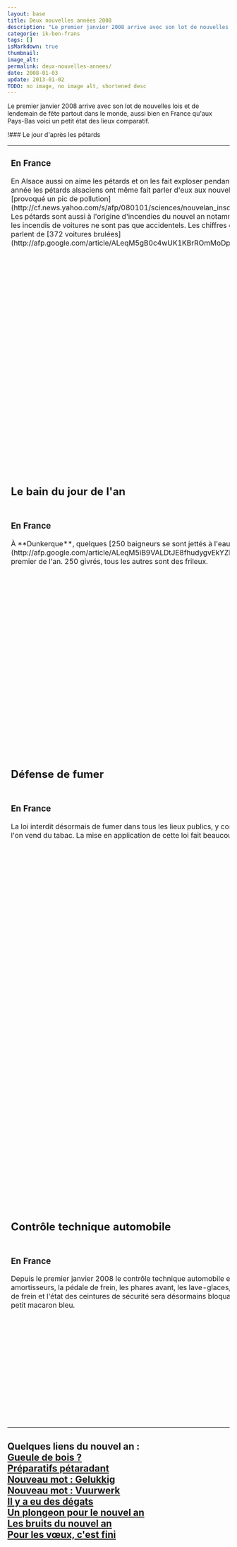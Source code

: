 ```yaml
---
layout: base
title: Deux nouvelles années 2008
description: "Le premier janvier 2008 arrive avec son lot de nouvelles lois et de lendemain de fête partout dans le monde, aussi bien en France qu'aux Pays-Bas voici un peti"
categorie: ik-ben-frans
tags: []
isMarkdown: true
thumbnail: 
image_alt: 
permalink: deux-nouvelles-annees/
date: 2008-01-03
update: 2013-01-02
TODO: no image, no image alt, shortened desc
---
```


Le premier janvier 2008 arrive avec son lot de nouvelles lois et de lendemain de fête partout dans le monde, aussi bien en France qu'aux Pays-Bas voici un petit état des lieux comparatif.

!### Le jour d'après les pétards
<!-- HTML -->
<table border="0" cellpadding="5"><tr><td width="50%" valign="top"><h3>En France</h3>
<!-- / HTML -->
En Alsace aussi on aime les pétards et on les fait exploser pendant le nouvel an. Cette année les pétards alsaciens ont même fait parler d'eux aux nouvelles puisqu'ils on [provoqué un pic de pollution](http://cf.news.yahoo.com/s/afp/080101/sciences/nouvelan_insolite_pollution_sant_1). Les pétards sont aussi à l'origine d'incendies du nouvel an notamment à Strasbourg ou les incendis de voitures ne sont pas que accidentels. Les chiffres contestés de la police parlent de [372 voitures brulées](http://afp.google.com/article/ALeqM5gB0c4wUK1KBrROmMoDpKqVm9tnvQ).

<!-- HTML -->
</td><td valign="top"><h3>Aux Pays-Bas</h3>
<!-- / HTML -->

La police parle aussi des voitures brulées et du nombre d'accidents et destructions dues aux pétards, fusées et autres explosifs. La presse parle de [centaines de personnes arrêtées](http://www.dutchnews.nl/news/archives/2008/01/arrests_spoil_new_year_celebra.php) mais les chiffres des dégats ne sont pas encore connus. Il y avait beaucoup de brouillard la nuit du nouvel an et la police, pragmatique, se garde de dresser un bilan de la nuit avant d'avoir reçu toutes les plaintes.

<!-- HTML -->
</td></tr><tr><td colspan="2"><h2>
Le bain du jour de l'an
</h2></td></tr>
<tr><td width="50%" valign="top"><h3>En France</h3>
<!-- / HTML -->
À **Dunkerque**, quelques [250 baigneurs se sont jettés à l'eau](http://afp.google.com/article/ALeqM5iB9VALDtJE8fhudygvEkYZlwvyRw) le jour du premier de l'an. 250 givrés, tous les autres sont des frileux.

<!-- HTML -->
</td><td valign="top"><h3>Aux Pays-Bas</h3>
<!-- / HTML -->

Au Pays-Bas, c'est à **Scheveningen**, près de La Haye que les givrés se rassemblent pour leur *nieuwjaarsduik* (bain du nouvel an). Pour ceux qui en doutaient encore, les givrés sont plus nombreux aux Pays-Bas. Le site de [la NOS nous en montre quelques photos](http://www.nos.nl/nosjournaal/artikelen/2008/1/1/010108_nieuwjaarsduik.html).


<!-- HTML -->
</td></tr><tr><td colspan="2"><h2>
Défense de fumer
</h2></td></tr>
<tr><td width="50%" valign="top"><h3>En France</h3>
<!-- / HTML -->
La loi interdit désormais de fumer dans tous les lieux publics, y compris les endroits où l'on vend du tabac. La mise en application de cette loi fait beaucoup parler d'elle.

<!-- HTML -->
</td><td valign="top"><h3>Aux Pays-Bas</h3>
<!-- / HTML -->
L'aéroport Schiphol devient complêtement non-fumeur à compter de ce premier janvier ainsi que quelques autres lieux publics mais rien n'a été fait en grande pompe. Il faut dire que l'**interdiction totale** est prévue pour **dans six mois**. Les cafetiers et restaurateurs se préparent mais certains protestent comme en France. Certains arguent que les jeunes iront désormais dans les coffeeshops pour fumer tranquilement et seraient donc plus enclin à consommer une drogue plus dure que le tabac...


<!-- HTML -->
</td></tr><tr><td colspan="2"><h2>
Contrôle technique automobile
</h2></td></tr>
<tr><td width="50%" valign="top"><h3>En France</h3>
<!-- / HTML -->
Depuis le premier janvier 2008 le contrôle technique automobile est renforcé. Les amortisseurs, la pédale de frein, les phares avant, les lave-glaces, le niveau du liquide de frein et l'état des ceintures de sécurité sera désormains bloquant pour l'obtention du petit macaron bleu.

<!-- HTML -->
</td><td valign="top"><h3>Aux Pays-Bas</h3>
<!-- / HTML -->
Depuis le premier janvier 2008 le contrôle technique automobile est assouplit. Les voitures de plus de 30 ans n'auront plus à passer le contrôle technique tous les ans mais tous les deux ans.


<!-- HTML -->
</td></tr></table>
<!-- / HTML -->

**Quelques liens du nouvel an :**  
[Gueule de bois ?](/gueule-de-bois)  
[Préparatifs pétaradant](/preparatifs-petaradants)  
[Nouveau mot : Gelukkig](/liens-pour-nouvel-an)  
[Nouveau mot : Vuurwerk](/nouveau-mot-vuurwerk)  
[Il y a eu des dégats](/il-y-a-eu-des-degats)  
[Un plongeon pour le nouvel an](/un-plongeon-le-nouvel-an)  
[Les bruits du nouvel an](/les-bruits-du-nouvel-an)  
[Pour les vœux, c'est fini](/pour-les-voeux-c-est-fini)  
---